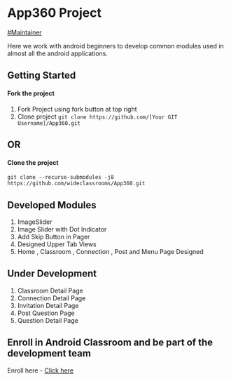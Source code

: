 # App360 Project
[#Maintainer](https://wideclassrooms.com)

Here we work with android beginners to develop common modules used in almost all the android applications. 

## Getting Started

#### Fork the project 
1. Fork Project using fork button at top right
2. Clone project
`git clone https://github.com/[Your GIT Username]/App360.git`

## OR

#### Clone the project
     
  `git clone --recurse-submodules -j8 https://github.com/wideclassrooms/App360.git`

## Developed Modules
1. ImageSlider
2. Image Slider with Dot Indicator
3. Add Skip Button in Pager
4. Designed Upper Tab Views
5. Home , Classroom , Connection , Post and Menu Page Designed

## Under Development
1. Classroom Detail Page
2. Connection Detail Page
3. Invitation Detail Page
4. Post Question Page
5. Question Detail Page




## Enroll in Android Classroom and be part of the development team

Enroll here - [Click here](https://wideclassrooms.com/in/classrooms/App360-nKJdSs0w)

